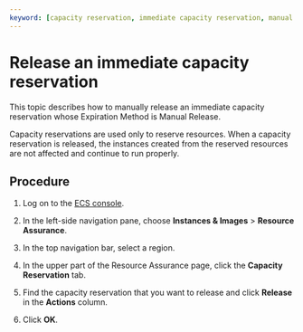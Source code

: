 ```yaml
---
keyword: [capacity reservation, immediate capacity reservation, manual release]
---
```


# Release an immediate capacity reservation

This topic describes how to manually release an immediate capacity reservation whose Expiration Method is Manual Release.

Capacity reservations are used only to reserve resources. When a capacity reservation is released, the instances created from the reserved resources are not affected and continue to run properly.

## Procedure

1.  Log on to the [ECS console](https://ecs.console.aliyun.com).

2.  In the left-side navigation pane, choose **Instances & Images** \> **Resource Assurance**.

3.  In the top navigation bar, select a region.

4.  In the upper part of the Resource Assurance page, click the **Capacity Reservation** tab.

5.  Find the capacity reservation that you want to release and click **Release** in the **Actions** column.

6.  Click **OK**.


